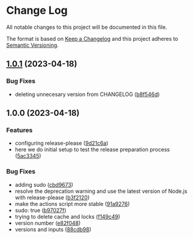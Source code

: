 # Change Log

All notable changes to this project will be documented in this file.

The format is based on [Keep a Changelog](http://keepachangelog.com/)
and this project adheres to [Semantic Versioning](http://semver.org/).

## [1.0.1](https://github.com/oscarcenteno/commitlint_configuration/compare/v1.0.0...v1.0.1) (2023-04-18)


### Bug Fixes

* deleting unnecesary version from CHANGELOG ([b8f546d](https://github.com/oscarcenteno/commitlint_configuration/commit/b8f546d7402fcbe0dbb2cb2b50764ce7befbec51))

## 1.0.0 (2023-04-18)

### Features

- configuring release-please ([9d21c6a](https://github.com/oscarcenteno/commitlint_configuration/commit/9d21c6a22be67ecd21be772bee886c5cba73a1c6))
- here we do initial setup to test the release preparation process ([5ac3345](https://github.com/oscarcenteno/commitlint_configuration/commit/5ac334510755e49c4b23018ef2d1eb9e37c2321d))

### Bug Fixes

- adding sudo ([cbd9673](https://github.com/oscarcenteno/commitlint_configuration/commit/cbd9673467e122d2016b0fde984f52b35d3854a0))
- resolve the deprecation warning and use the latest version of Node.js with release-please ([b3f2120](https://github.com/oscarcenteno/commitlint_configuration/commit/b3f2120abbcb2df6369fe3f100f3f180fe8e593f))
- make the actions script more stable ([91a9276](https://github.com/oscarcenteno/commitlint_configuration/commit/91a92769353c58bbb1505fb58320ef3cc197936c))
- sudo: true ([b97027f](https://github.com/oscarcenteno/commitlint_configuration/commit/b97027fbb66bb689f17a1e791a18746e713d8136))
- trying to delete cache and locks ([f149c49](https://github.com/oscarcenteno/commitlint_configuration/commit/f149c490f47b02219bcd54cb58b1b3240afd2acb))
- version number ([e82f048](https://github.com/oscarcenteno/commitlint_configuration/commit/e82f048432a3e288b8aec1ea364de0ab00695ffa))
- versions and inputs ([88cdb98](https://github.com/oscarcenteno/commitlint_configuration/commit/88cdb9895135e538ba88c00b4ad706fea2651d16))
